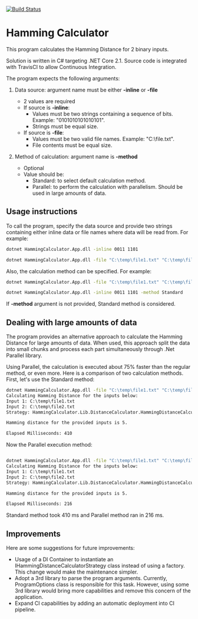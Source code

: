 [![Build Status](https://travis-ci.org/diogoap82/HammingCalculator.svg?branch=master)](https://travis-ci.org/diogoap82/HammingCalculator)

# Hamming Calculator

This program calculates the Hamming Distance for 2 binary inputs.

Solution is written in C# targeting .NET Core 2.1. Source code is integrated with TravisCI to allow Continuous Integration.

The program expects the following arguments:

1. Data source: argument name must be either **-inline** or **-file**
	 - 2 values are required
	 - If source is **-inline**:
		 - Values must be two strings containing a sequence of bits. Example: "0101010101010101".
		 - Strings must be equal size.
	 - If source is **-file**:
		 - Values must be two valid file names. Example: "C:\file.txt".
		 - File contents must be equal size.
            
2. Method of calculation: argument name is **-method**
	 - Optional
	 - Value should be:
		 - Standard: to select default calculation method.
		 - Parallel: to perform the calculation with parallelism. Should be used in large amounts of data.

## Usage instructions

To call the program, specify the data source and provide two strings containing either inline data or file names where data will be read from. For example:

```bat
dotnet HammingCalculator.App.dll -inline 0011 1101
```
```bat
dotnet HammingCalculator.App.dll -file "C:\temp\file1.txt" "C:\temp\file2.txt"
```
Also, the calculation method can be specified. For example:
```bat
dotnet HammingCalculator.App.dll -file "C:\temp\file1.txt" "C:\temp\file2.txt" -method Parallel
```
```bat
dotnet HammingCalculator.App.dll -inline 0011 1101 -method Standard
```
If **-method** argument is not provided, Standard method is considered.

## Dealing with large amounts of data

The program provides an alternative approach to calculate the Hamming Distance for large amounts of data. When used, this approach split the data into small chunks and process each part simultaneously through .Net Parallel library.

Using Parallel, the calculation is executed about 75% faster than the regular method, or even more. 
Here is a comparison of two calculation methods. First, let's use the Standard method:

```bat
dotnet HammingCalculator.App.dll -file "C:\temp\file1.txt" "C:\temp\file2.txt" -method Standard
Calculating Hamming Distance for the inputs below:
Input 1: C:\temp\file1.txt
Input 2: C:\temp\file2.txt
Strategy: HammingCalculator.Lib.DistanceCalculator.HammingDistanceCalculatorStandard

Hamming distance for the provided inputs is 5.

Elapsed Milliseconds: 410
```

Now the Parallel execution method:
```bat

dotnet HammingCalculator.App.dll -file "C:\temp\file1.txt" "C:\temp\file2.txt" -method Parallel
Calculating Hamming Distance for the inputs below:
Input 1: C:\temp\file1.txt
Input 2: C:\temp\file2.txt
Strategy: HammingCalculator.Lib.DistanceCalculator.HammingDistanceCalculatorParallel

Hamming distance for the provided inputs is 5.

Elapsed Milliseconds: 216
```

Standard method took 410 ms and Parallel method ran in 216 ms.

## Improvements

Here are some suggestions for future improvements: 
- Usage of a DI Container to instantiate an IHammingDistanceCalculatorStrategy class instead of using a factory. This change would make the maintenance simpler.
- Adopt a 3rd library to parse the program arguments. Currently, ProgramOptions class is responsible for this task. However, using some 3rd library would bring more capabilities and remove this concern of the application.
- Expand CI capabilities by adding an automatic deployment into CI pipeline.